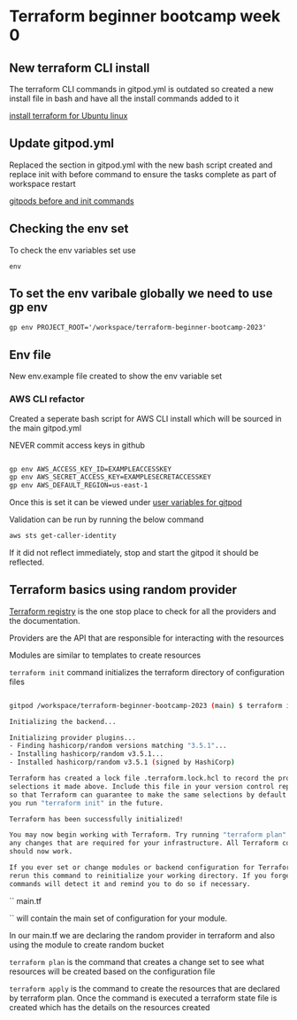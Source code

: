 # Terraform beginner bootcamp week 0

## New terraform CLI install

The terraform CLI commands in gitpod.yml is outdated so created a new install file in bash and have all the install commands added to it 


[install terraform for Ubuntu linux](https://developer.hashicorp.com/terraform/tutorials/aws-get-started/install-cli)

## Update gitpod.yml

Replaced the section in gitpod.yml with the new bash script created and replace init with before command to ensure the tasks complete as part of workspace restart

[gitpods before and init commands](https://www.gitpod.io/docs/configure/workspaces/tasks)

## Checking the env set

To check the env variables set use


```
env
```

## To set the env varibale globally we need to use gp env

```
gp env PROJECT_ROOT='/workspace/terraform-beginner-bootcamp-2023'

```

## Env file

New env.example file created to show the env variable set



### AWS CLI refactor

Created a seperate bash script for AWS CLI install which will be sourced in the main gitpod.yml

NEVER commit access keys in github

``` sh

gp env AWS_ACCESS_KEY_ID=EXAMPLEACCESSKEY
gp env AWS_SECRET_ACCESS_KEY=EXAMPLESECRETACCESSKEY
gp env AWS_DEFAULT_REGION=us-east-1

```

Once this is set it can be viewed under [user variables for gitpod ](https://gitpod.io/user/variables)

Validation can be run by running the below command

``` sh
aws sts get-caller-identity
```

If it did not reflect immediately, stop and start the gitpod it should be reflected.


## Terraform basics using random provider

[Terraform registry](https://registry.terraform.io/) is the one stop place to check for all the providers and the documentation.

Providers are the API that are responsible for interacting with the resources 

Modules are similar to templates to create resources 

``
terraform init
``
 command initializes the terraform directory of configuration files


``` sh

gitpod /workspace/terraform-beginner-bootcamp-2023 (main) $ terraform init

Initializing the backend...

Initializing provider plugins...
- Finding hashicorp/random versions matching "3.5.1"...
- Installing hashicorp/random v3.5.1...
- Installed hashicorp/random v3.5.1 (signed by HashiCorp)

Terraform has created a lock file .terraform.lock.hcl to record the provider
selections it made above. Include this file in your version control repository
so that Terraform can guarantee to make the same selections by default when
you run "terraform init" in the future.

Terraform has been successfully initialized!

You may now begin working with Terraform. Try running "terraform plan" to see
any changes that are required for your infrastructure. All Terraform commands
should now work.

If you ever set or change modules or backend configuration for Terraform,
rerun this command to reinitialize your working directory. If you forget, other
commands will detect it and remind you to do so if necessary.

```

``
main.tf

``
 will contain the main set of configuration for your module. 

In our main.tf we are declaring the random provider in terraform and also using the module to create random bucket 


``
terraform plan
``
is the command that creates a change set to see what resources will be created based on the configuration file

``
terraform apply
``
is the command to create the resources that are declared by terraform plan. Once the command is executed a terraform state file is created which has the details on the resources created

